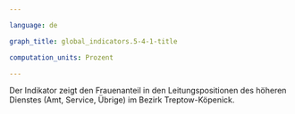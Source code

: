 ```yaml
---

language: de   

graph_title: global_indicators.5-4-1-title

computation_units: Prozent

---
```


Der Indikator zeigt den Frauenanteil in den Leitungspositionen des höheren Dienstes (Amt, Service, Übrige) im Bezirk Treptow-Köpenick.
